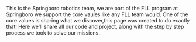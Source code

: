 This is the Springboro robotics team, we are part of the FLL program at Springboro 
we support the core vaules like any FLL team would. One of the core values is sharing
what we discover,this page was created to do exactly that! Here we'll share all our
code and project, along with the step by step process we took to solve our missions.
